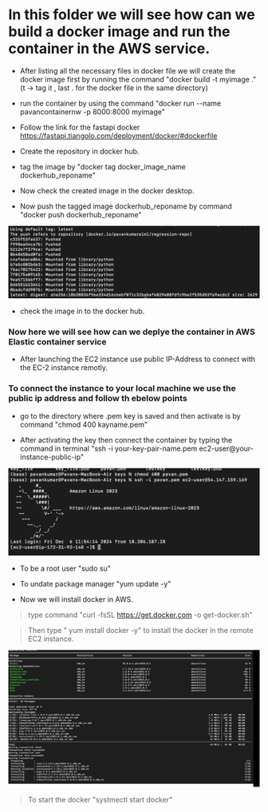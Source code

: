 <h1> In this folder we will see how can we build a docker image and run the container in the AWS service. </h1>

- After listing all the necessary files in docker file we will create the docker image first by running the command "docker build -t myimage ." (t -> tag it , last . for the docker file in the same directory)

- run the container by using the command "docker run --name pavancontainernw -p 8000:8000 myimage"

- Follow the link for the fastapi docker https://fastapi.tiangolo.com/deployment/docker/#dockerfile

- Create the repository in docker hub.

- tag the image by "docker tag docker_image_name dockerhub_reponame"

- Now check the created image in the docker desktop. 

- Now push the tagged image dockerhub_reponame by command "docker push dockerhub_reponame"

![alt text](image.png)

- check the image in to the docker hub.

<h3> Now here we will see how can we deplye the container in AWS Elastic container service </h3>

- After launching the EC2 instance use public IP-Address to connect with the EC-2 instance remotly. 


<h3> To connect the instance to your local machine we use the public ip address and follow th ebelow points</h3>

- go to the directory where .pem key is saved and then activate is by command "chmod 400 kayname.pem"

- After activating the key then connect the container by typing the command in terminal  "ssh -i your-key-pair-name.pem ec2-user@your-instance-public-ip"

![alt text](image-1.png)

-  To be a root user "sudo su"

- To undate package manager "yum update -y"

- Now we will install docker in AWS.

> type command "curl -fsSL https://get.docker.com -o get-docker.sh"

> Then type " yum install docker -y" to install the docker in the remote EC2 instance. 

![alt text](image-2.png)

> To start the docker "systmectl start docker"